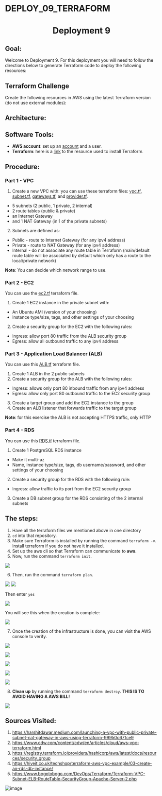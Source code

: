 # DEPLOY_09_TERRAFORM

<h1 align=center>Deployment 9</h1>

## Goal:

Welcome to Deployment 9. For this deployment you will need to follow the directions below to generate Terraform code to deploy the following resources:

## Terraform Challenge
Create the following resources in AWS using the latest Terraform version (do not use external modules):

## Architecture:

## Software Tools:

   * **AWS account**: set up an [account](https://docs.aws.amazon.com/polly/latest/dg/setting-up.html) and a user.
   * **Terraform**: here is a [link](https://learn.hashicorp.com/tutorials/terraform/install-cli) to the resource used to install Terraform.

## Procedure:

### Part 1 - VPC
1. Create a new VPC with: you can use these terraform files: [vpc.tf](https://github.com/ibrahima1289/DEPLOY_09_TERRAFORM/blob/NAME/DEPLOYMENT9/vpc.tf), [subnet.tf](https://github.com/ibrahima1289/DEPLOY_09_TERRAFORM/blob/NAME/DEPLOYMENT9/subnet.tf), [gateways.tf](https://github.com/ibrahima1289/DEPLOY_09_TERRAFORM/blob/NAME/DEPLOYMENT9/gateways.tf), and [provider.tf](https://github.com/ibrahima1289/DEPLOY_09_TERRAFORM/blob/NAME/DEPLOYMENT9/provider.tf).
  * 5 subnets (2 public, 1 private, 2 internal)
  * 2 route tables (public & private)
  * an Internet Gateway
  * and 1 NAT Gateway (in 1 of the private subnets)

2. Subnets are defined as:
 * Public - route to Internet Gateway (for any ipv4 address)
 * Private - route to NAT Gateway (for any ipv4 address)
 * Internal - do not associate any route table in Terraform (main/default route table will be associated by default which only has a route to the local/private network)

**Note**: You can decide which network range to use.

### Part 2 - EC2

You can use the [ec2.tf](https://github.com/ibrahima1289/DEPLOY_09_TERRAFORM/blob/NAME/DEPLOYMENT9/ec2.tf) terraform file.
1. Create 1 EC2 instance in the private subnet with:
  * An Ubuntu AMI (version of your choosing)
  * Instance type/size, tags, and other settings of your choosing
2. Create a security group for the EC2 with the following rules:
  * Ingress: allow port 80 traffic from the ALB security group
  * Egress: allow all outbound traffic to any ipv4 address

### Part 3 - Application Load Balancer (ALB)

You can use this [ALB.tf](https://github.com/ibrahima1289/DEPLOY_09_TERRAFORM/blob/NAME/DEPLOYMENT9/ALB.tf) terraform file.

1. Create 1 ALB in the 2 public subnets
2. Create a security group for the ALB with the following rules:
  * Ingress: allows only port 80 inbound traffic from any ipv4 address
  * Egress: allow only port 80 outbound traffic to the EC2 security group
3. Create a target group and add the EC2 instance to the group
4. Create an ALB listener that forwards traffic to the target group

**Note**: for this exercise the ALB is not accepting HTTPS traffic, only HTTP

### Part 4 - RDS

You can use this [RDS.tf](https://github.com/ibrahima1289/DEPLOY_09_TERRAFORM/blob/NAME/DEPLOYMENT9/RDS.tf) terraform file.

1. Create 1 PostgreSQL RDS instance
  * Make it multi-az
  * Name, instance type/size, tags, db username/password, and other settings of your choosing
2. Create a security group for the RDS with the following rule:
  * Ingress: allow traffic to its port from the EC2 security group
3. Create a DB subnet group for the RDS consisting of the 2 internal subnets

## The steps:

1. Have all the terraform files we mentioned above in one directory
2. `cd` into that repository.
3. Make sure Terraform is installed by running the command `terraform -v`. Install terraform if you do not have it installed.
4. Set up the aws cli so that Terraform can communicate to **aws**.
5. Now, run the command `terraform init`.

![](images/d9-1.PNG)

6. Then, run the command `terraform plan`.

![](images/d9-2.PNG)
![](images/d9-3.PNG)

Then enter `yes`

![](images/d9-5.PNG)

You will see this when the creation is complete:

![](images/d9-11.PNG)

7. Once the creation of the infrastructure is done, you can visit the AWS console to verify.

![](images/d9-6.PNG)

![](images/d9-7.PNG)

![](images/d9-8.PNG)

![](images/d9-9.PNG)

![](images/d9-10.PNG)

8. **Clean up** by running the command `terraform destroy`. **THIS IS TO AVOID HAVING A AWS BILL!**

![](images/d9-13.PNG)

## Sources Visited:
1. https://harshitdawar.medium.com/launching-a-vpc-with-public-private-subnet-nat-gateway-in-aws-using-terraform-99950c671ce9
2. https://www.cdw.com/content/cdw/en/articles/cloud/aws-vpc-terraform.html
3. https://registry.terraform.io/providers/hashicorp/aws/latest/docs/resources/security_group
4. https://hiveit.co.uk/techshop/terraform-aws-vpc-example/03-create-an-rds-db-instance/
5. https://www.bogotobogo.com/DevOps/Terraform/Terraform-VPC-Subnet-ELB-RouteTable-SecurityGroup-Apache-Server-2.php
  

![image](https://p2zk82o7hr3yb6ge7gzxx4ki-wpengine.netdna-ssl.com/wp-content/uploads/terraform-x-aws-1.png)
